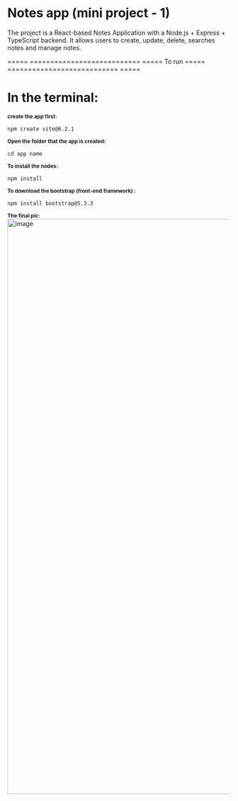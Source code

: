 # Notes app (mini project - 1)
 

The project is a React-based Notes Application with a Node.js + Express + TypeScript backend. It allows users to create, update, delete, searches notes and manage notes.

===== =========================== ===== To run ===== =========================== ===== 

# In the terminal:

<small><strong>create the app first: </strong></small>
```
npm create vite@6.2.1
```
<small><strong>Open the folder that the app is created: </strong></small>
```
cd app name
```
<small><strong>To install the nodes: </strong></small>
```
npm install
```
<small><strong>To download the bootstrap (front-end framework) : </strong></small>
```
npm install bootstrap@5.3.3
```
<small><strong>The final pic: </strong></small>
<img width="1298" alt="image" src="https://github.com/user-attachments/assets/f868f584-567f-4adb-a948-85d62bb1b363" />
